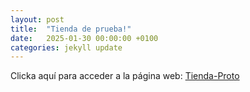 ```yaml
---
layout: post
title:  "Tienda de prueba!"
date:   2025-01-30 00:00:00 +0100
categories: jekyll update
---
```


Clicka aquí para acceder a la página web: [Tienda-Proto](https://ivan-donmoji.github.io/Tienda-Proto/)